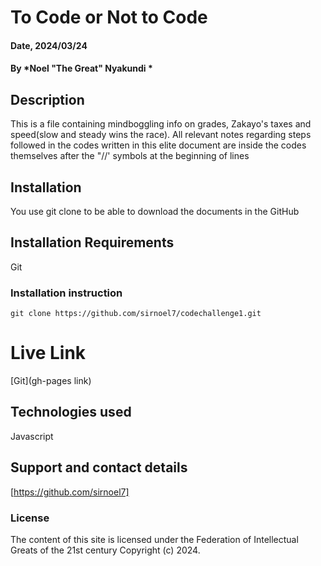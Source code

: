# To Code or Not to Code

#### Date, 2024/03/24

#### By *Noel "The Great" Nyakundi *

## Description
This is a file containing mindboggling info on grades, Zakayo's taxes and speed(slow and steady wins the race).
All relevant notes regarding steps followed in the codes written in this elite document are inside the codes themselves after the "//' symbols at the beginning of lines

## Installation
You use git clone to be able to download the documents in the GitHub

## Installation Requirements
Git

### Installation instruction
```
git clone https://github.com/sirnoel7/codechallenge1.git

```

# Live Link
[Git](gh-pages link)

## Technologies used

Javascript

## Support and contact details
[https://github.com/sirnoel7]

### License
The content of this site is licensed under the Federation of Intellectual Greats of the 21st century
Copyright (c) 2024.
